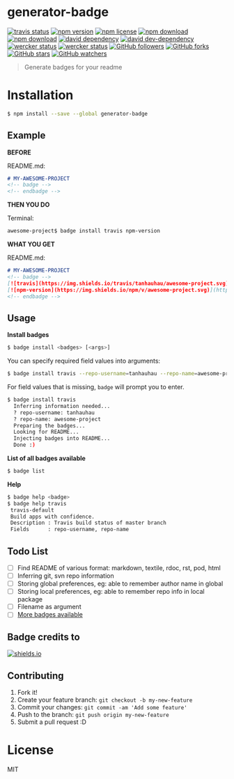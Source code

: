 # generator-badge

<!-- badge -->
[![travis status](https://img.shields.io/travis/tanhauhau/generator-badge.svg)](https://travis-ci.org/tanhauhau/generator-badge)
[![npm version](https://img.shields.io/npm/v/generator-badge.svg)](https://www.npmjs.com/package/generator-badge)
[![npm license](https://img.shields.io/npm/l/generator-badge.svg)](https://www.npmjs.com/package/generator-badge)
[![npm download](https://img.shields.io/npm/dm/generator-badge.svg)](https://www.npmjs.com/package/generator-badge)
[![npm download](https://img.shields.io/npm/dt/generator-badge.svg)](https://www.npmjs.com/package/generator-badge)
[![david dependency](https://img.shields.io/david/tanhauhau/generator-badge.svg)]()
[![david dev-dependency](https://img.shields.io/david/dev/tanhauhau/generator-badge.svg)]()
[![wercker status](https://app.wercker.com/status/15d1bfe55ec05c73b82704c4912f4323/s)](https://app.wercker.com/project/bykey/15d1bfe55ec05c73b82704c4912f4323)
[![wercker status](https://app.wercker.com/status/15d1bfe55ec05c73b82704c4912f4323/m)](https://app.wercker.com/project/bykey/15d1bfe55ec05c73b82704c4912f4323)
[![GitHub followers](https://img.shields.io/github/followers/tanhauhau.svg?style=social&label=Follow)](https://github.com/tanhauhau/generator-badge)
[![GitHub forks](https://img.shields.io/github/forks/tanhauhau/generator-badge.svg?style=social&label=Fork)](https://github.com/tanhauhau/generator-badge)
[![GitHub stars](https://img.shields.io/github/stars/tanhauhau/generator-badge.svg?style=social&label=Star)](https://github.com/tanhauhau/generator-badge)
[![GitHub watchers](https://img.shields.io/github/watchers/tanhauhau/generator-badge.svg?style=social&label=Watch)](https://github.com/tanhauhau/generator-badge)
<!-- endbadge -->

> Generate badges for your readme

# Installation

```bash
$ npm install --save --global generator-badge
```

## Example

**BEFORE**

README.md:

```markdown
# MY-AWESOME-PROJECT
<!-- badge -->
<!-- endbadge -->
```

**THEN YOU DO**

Terminal:

```bash
awesome-project$ badge install travis npm-version
```

**WHAT YOU GET**

README.md:

```markdown
# MY-AWESOME-PROJECT
<!-- badge -->
[![travis](https://img.shields.io/travis/tanhauhau/awesome-project.svg)](https://travis-ci.org/tanhauhau/awesome-project)
[![npm-version](https://img.shields.io/npm/v/awesome-project.svg)](https://www.npmjs.com/package/awesome-project)
<!-- endbadge -->
```

## Usage

**Install badges**

```bash
$ badge install <badges> [<args>]
```

You can specify required field values into arguments:

```bash
$ badge install travis --repo-username=tanhauhau --repo-name=awesome-project
```

For field values that is missing, `badge` will prompt you to enter.

```bash
$ badge install travis
  Inferring information needed...
  ? repo-username: tanhauhau
  ? repo-name: awesome-project
  Preparing the badges...
  Looking for README...
  Injecting badges into README...
  Done :)
```

**List of all badges available**

```bash
$ badge list
```

**Help**

```bash
$ badge help <badge>
$ badge help travis
 travis-default
 Build apps with confidence.
 Description : Travis build status of master branch
 Fields      : repo-username, repo-name
```

## Todo List

- [ ] Find README of various format: markdown, textile, rdoc, rst, pod, html
- [ ] Inferring git, svn repo information
- [ ] Storing global preferences, eg: able to remember author name in global
- [ ] Storing local preferences, eg: able to remember repo info in local package
- [ ] Filename as argument
- [ ] [More badges available](https://github.com/tanhauhau/generator-badge/blob/master/doc/list.md)

## Badge credits to

[![shields.io](http://shields.io/logo.svg)](http://shields.io)


## Contributing

1. Fork it!
2. Create your feature branch: `git checkout -b my-new-feature`
3. Commit your changes: `git commit -am 'Add some feature'`
4. Push to the branch: `git push origin my-new-feature`
5. Submit a pull request :D

# License
MIT
